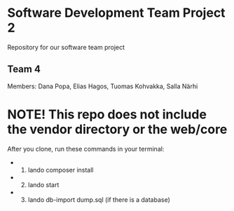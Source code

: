 # Software Development Team Project 2

Repository for our software team project

## Team 4

Members:
Dana Popa,
Elias Hagos,
Tuomas Kohvakka,
Salla Närhi

# NOTE! This repo does not include the vendor directory or the web/core

After you clone, run these commands in your terminal:

- 1. lando composer install
- 2. lando start
- 3. lando db-import dump.sql (if there is a database)
